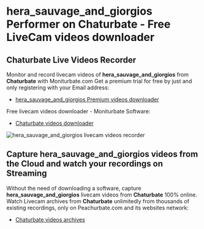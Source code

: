 # hera_sauvage_and_giorgios Performer on Chaturbate - Free LiveCam videos downloader

## Chaturbate Live Videos Recorder

Monitor and record livecam videos of **hera_sauvage_and_giorgios** from **Chaturbate** with Moniturbate.com
Get a premium trial for free by just and only registering with your Email address:
* [hera_sauvage_and_giorgios Premium videos downloader](https://moniturbate.com/request-demo-licence-key.html)

Free livecam videos downloader - Moniturbate Software:
* [Chaturbate videos downloader](https://moniturbate.com/moniturbate-download-software.html)

![hera_sauvage_and_giorgios livecam videos recorder](https://peachurnet.com/templates/moniturbate-software.png)


## Capture hera_sauvage_and_giorgios videos from the Cloud and watch your recordings on Streaming

Without the need of downloading a software, capture **hera_sauvage_and_giorgios** livecam videos from **Chaturbate** 100% online.
Watch Livecam archives from **Chaturbate** unlimitedly from thousands of existing recordings, only on Peachurbate.com and its websites network:
* [Chaturbate videos archives](https://peachurnet.com/)